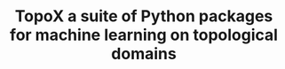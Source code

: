---
layout: default
title: TopoX a suite of Python packages for machine learning on topological domains
publication: pre-print
year: 2024
doi: 10.48550/arXiv.2402.02441
url_paper: https://arxiv.org/pdf/2402.02441
---